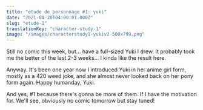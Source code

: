 ```yaml
---
title: "étude de personnage #1: yuki"
date: "2021-04-20T04:00:01.000Z"
slug: "etude-1"
translationKey: "character-study-1"
image: "/images/characterstudy1-yukiv2-500x799.png"
---
```


Still no comic this week, but... have a full-sized Yuki I drew. It probably took me the better of the last 2-3 weeks... I kinda like the result here.

Anyway. It's been one year now I introduced Yuki in her anime girl form, mostly as a 420 weed joke, and she almost never looked back on her pony form again. Happy humanday, Yuki.

And yes, #1 because there's gonna be more of them. If I have the motivation for. We'll see, obviously no comic tomorrow but stay tuned!
